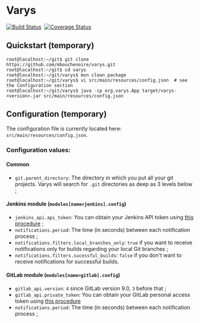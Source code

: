 # Varys
[![Build Status](https://travis-ci.org/mbouchenoire/jsync.svg?branch=master)](https://travis-ci.org/mbouchenoire/varys)&nbsp;
[![Coverage Status](https://coveralls.io/repos/github/mbouchenoire/jsync/badge.svg?branch=master)](https://coveralls.io/github/mbouchenoire/varys?branch=master)

## Quickstart (temporary)
```console
root@localhost:~/git$ git clone https://github.com/mbouchenoire/varys.git
root@localhost:~/git$ cd varys
root@localhost:~/git/varys$ mvn clean package
root@localhost:~/git/varys$ vi src/main/resources/config.json  # see the Configuration section
root@localhost:~/git/varys$ java -cp org.varys.App target/varys-<version>.jar src/main/resources/config.json
```

## Configuration (temporary)
The configuration file is currently located here:
`src/main/resources/config.json`.

### Configuration values:

#### Common
- `git.parent_directory`: The directory in which you put all your git projects.
Varys will search for `.git` directories as deep as 3 levels below ;

#### Jenkins module (`modules[name=jenkins].config`)
- `jenkins_api.api_token`: You can obtain your Jenkins API token using
 [this procedure](https://stackoverflow.com/questions/45466090/how-to-get-the-api-token-for-jenkins) ;
- `notifications.period`: The time (in seconds) between each notification process ;
- `notifications.filters.local_branches_only`: `true` if you want to receive notifications only
 for builds regarding your local Git branches ;
- `notifications.filters.sucessful_builds`: `false` if you don't want to receive notifications
for successful builds.

#### GitLab module (`modules[name=gitlab].config`)
- `gitlab_api.version`: `4` since GitLab version 9.0, `3` before that ;
- `gitlab_api.private_token`: You can obtain your GitLab personal access token using [this procedure](https://docs.gitlab.com/ee/user/profile/personal_access_tokens.html)
- `notifications.period`: The time (in seconds) between each notification process ;